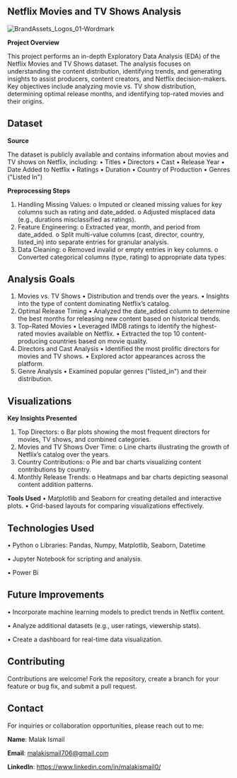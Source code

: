 ## Netflix Movies and TV Shows Analysis

![BrandAssets_Logos_01-Wordmark](https://github.com/user-attachments/assets/ba39ef02-e481-491f-b4e9-740ab321ef99)

**Project Overview**

This project performs an in-depth Exploratory Data Analysis (EDA) of the Netflix Movies and TV Shows dataset. The analysis focuses on understanding the content distribution, identifying trends, and generating insights to assist producers, content creators, and Netflix decision-makers. Key objectives include analyzing movie vs. TV show distribution, determining optimal release months, and identifying top-rated movies and their origins.

## Dataset

**Source**

The dataset is publicly available and contains information about movies and TV shows on Netflix, including:
•	Titles
•	Directors
•	Cast
•	Release Year
•	Date Added to Netflix
•	Ratings
•	Duration
•	Country of Production
•	Genres ("Listed In")

**Preprocessing Steps**
1.	Handling Missing Values:
o	Imputed or cleaned missing values for key columns such as rating and date_added.
o	Adjusted misplaced data (e.g., durations misclassified as ratings).
2.	Feature Engineering:
o	Extracted year, month, and period from date_added.
o	Split multi-value columns (cast, director, country, listed_in) into separate entries for granular analysis.
3.	Data Cleaning:
o	Removed invalid or empty entries in key columns.
o	Converted categorical columns (type, rating) to appropriate data types.

## Analysis Goals
1. Movies vs. TV Shows
•	Distribution and trends over the years.
•	Insights into the type of content dominating Netflix’s catalog.
2. Optimal Release Timing
•	Analyzed the date_added column to determine the best months for releasing new content based on historical trends.
3. Top-Rated Movies
•	Leveraged IMDB ratings to identify the highest-rated movies available on Netflix.
•	Extracted the top 10 content-producing countries based on movie quality.
4. Directors and Cast Analysis
•	Identified the most prolific directors for movies and TV shows.
•	Explored actor appearances across the platform.
5. Genre Analysis
•	Examined popular genres ("listed_in") and their distribution.

## Visualizations

**Key Insights Presented**
1.	Top Directors:
o	Bar plots showing the most frequent directors for movies, TV shows, and combined categories.
2.	Movies and TV Shows Over Time:
o	Line charts illustrating the growth of Netflix’s catalog over the years.
3.	Country Contributions:
o	Pie and bar charts visualizing content contributions by country.
4.	Monthly Release Trends:
o	Heatmaps and bar charts depicting seasonal content addition patterns.

**Tools Used**
•	Matplotlib and Seaborn for creating detailed and interactive plots.
•	Grid-based layouts for comparing visualizations effectively.

## Technologies Used
•	Python
o	Libraries: Pandas, Numpy, Matplotlib, Seaborn, Datetime

•	Jupyter Notebook for scripting and analysis.

•	Power Bi

## Future Improvements
•	Incorporate machine learning models to predict trends in Netflix content.

•	Analyze additional datasets (e.g., user ratings, viewership stats).

•	Create a dashboard for real-time data visualization.

## Contributing
Contributions are welcome! Fork the repository, create a branch for your feature or bug fix, and submit a pull request.

## Contact
For inquiries or collaboration opportunities, please reach out to me:

**Name**: Malak Ismail  

**Email**: malakismail706@gmail.com 

**LinkedIn**: https://www.linkedin.com/in/malakismail0/

